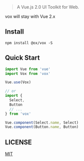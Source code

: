 
> A Vue.js 2.0 UI Toolkit for Web.

vox will stay with Vue 2.x 

<!-- For Vue 3.0, we recommend using [vox Plus](https://github.com/vox-plus/vox-plus) from the same team -->

## Install
```shell
npm install @ox/vox -S
```

## Quick Start
``` javascript
import Vue from 'vue'
import Vox from 'vox'

Vue.use(Vox)

// or
import {
  Select,
  Button
  // ...
} from 'vox'

Vue.component(Select.name, Select)
Vue.component(Button.name, Button)
```

## LICENSE
[MIT](LICENSE)
